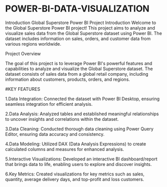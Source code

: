 # POWER-BI-DATA-VISUALIZATION

Introduction Global Superstore Power BI Project Introduction Welcome to the Global Superstore Power BI project! This project aims to analyze and visualize sales data from the Global Superstore dataset using Power BI. The dataset includes information on sales, orders, and customer data from various regions worldwide.

Project Overview

The goal of this project is to leverage Power BI's powerful features and capabilities to analyze and visualize the Global Superstore dataset. The dataset consists of sales data from a global retail company, including information about customers, products, orders, and regions.

#KEY FEATURES

1.Data Integration: Connected the dataset with Power BI Desktop, ensuring seamless integration for efficient analysis.

2.Data Analysis: Analyzed tables and established meaningful relationships to uncover insights and correlations within the dataset.

3.Data Cleaning: Conducted thorough data cleaning using Power Query Editor, ensuring data accuracy and consistency.

4.Data Modeling: Utilized DAX (Data Analysis Expressions) to create calculated columns and measures for enhanced analysis.

5.Interactive Visualizations: Developed an interactive BI dashboard/report that brings data to life, enabling users to explore and discover insights.

6.Key Metrics: Created visualizations for key metrics such as sales, quantity, average delivery days, and top-profit and loss customers.
